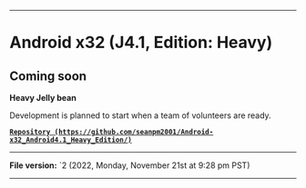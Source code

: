 
***

# Android x32 (J4.1, Edition: Heavy)

## Coming soon

**Heavy Jelly bean**

Development is planned to start when a team of volunteers are ready.

**[`Repository (https://github.com/seanpm2001/Android-x32_Android4.1_Heavy_Edition/)`](https://github.com/seanpm2001/Android-x64_Android4.1_HeaVy_Edition/)**

***

**File version:** `2 (2022, Monday, November 21st at 9:28 pm PST)

***
